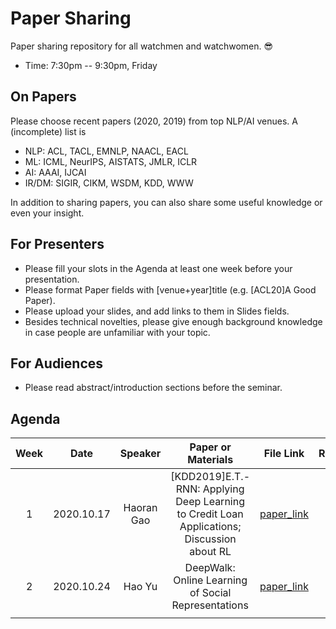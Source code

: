# Paper Sharing
Paper sharing repository for all watchmen and watchwomen. 😎

* Time: 7:30pm -- 9:30pm, Friday

## On Papers

Please choose recent papers (2020, 2019) from top NLP/AI venues. A (incomplete) list is

- NLP: ACL, TACL, EMNLP, NAACL, EACL
- ML: ICML, NeurIPS, AISTATS, JMLR, ICLR
- AI: AAAI, IJCAI
- IR/DM: SIGIR, CIKM, WSDM, KDD, WWW

In addition to sharing papers, you can also share some useful knowledge or even your insight.

## For Presenters

- Please fill your slots in the Agenda at least one week before your presentation.
- Please format Paper fields with [venue+year]title (e.g. [ACL20]A Good Paper).
- Please upload your slides, and add links to them in Slides fields.
- Besides technical novelties, please give enough background knowledge in case people are unfamiliar with your topic.

## For Audiences

* Please read abstract/introduction sections before the seminar. 

## Agenda

| Week |    Date    |  Speaker   |                      Paper or Materials                      |                          File Link                           | Recordings |
| :--: | :--------: | :--------: | :----------------------------------------------------------: | :----------------------------------------------------------: | ---------- |
|  1   | 2020.10.17 | Haoran Gao | [KDD2019]E.T.-RNN: Applying Deep Learning to Credit Loan Applications; Discussion about RL | [paper_link](https://www.researchgate.net/publication/334714925_ET-RNN_Applying_Deep_Learning_to_Credit_Loan_Applications) |            |
|  2   | 2020.10.24 |   Hao Yu   |     DeepWalk: Online Learning of Social Representations      |        [paper_link](https://arxiv.org/abs/1403.6652)         |            |
|      |            |            |                                                              |                                                              |            |

